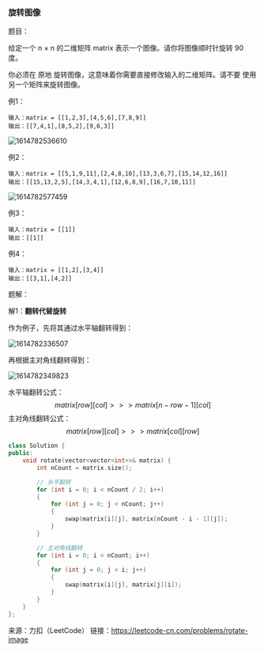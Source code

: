### 旋转图像

题目：

给定一个 n × n 的二维矩阵 matrix 表示一个图像。请你将图像顺时针旋转 90 度。

你必须在 原地 旋转图像，这意味着你需要直接修改输入的二维矩阵。请不要 使用另一个矩阵来旋转图像。



例1：

```
输入：matrix = [[1,2,3],[4,5,6],[7,8,9]]
输出：[[7,4,1],[8,5,2],[9,6,3]]
```

![1614782536610](../../../../../../Typora-images/1614782536610.png)



例2：

```
输入：matrix = [[5,1,9,11],[2,4,8,10],[13,3,6,7],[15,14,12,16]]
输出：[[15,13,2,5],[14,3,4,1],[12,6,8,9],[16,7,10,11]]
```

![1614782577459](../../../../../../Typora-images/1614782577459.png)



例3：

```
输入：matrix = [[1]]
输出：[[1]]
```



例4：

```
输入：matrix = [[1,2],[3,4]]
输出：[[3,1],[4,2]]
```



题解：

解1：**翻转代替旋转**

作为例子，先将其通过水平轴翻转得到：

![1614782336507](../../../../../../Typora-images/1614782336507.png)

再根据主对角线翻转得到：

![1614782349823](../../../../../../Typora-images/1614782349823.png)

水平轴翻转公式：
$$
matrix[row][col]     >>>    matrix[n−row−1][col]
$$
主对角线翻转公式：
$$
matrix[row][col] >>> matrix[col][row]
$$

```c++
class Solution {
public:
    void rotate(vector<vector<int>>& matrix) {
        int nCount = matrix.size();

		// 水平翻转
		for (int i = 0; i < nCount / 2; i++)
		{
			for (int j = 0; j < nCount; j++)
			{
				swap(matrix[i][j], matrix[nCount - i - 1][j]);
			}
		}

		// 主对角线翻转
		for (int i = 0; i < nCount; i++)
		{
			for (int j = 0; j < i; j++)
			{
				swap(matrix[i][j], matrix[j][i]);
			}
		}
    }
};
```



来源：力扣（LeetCode）
链接：https://leetcode-cn.com/problems/rotate-image